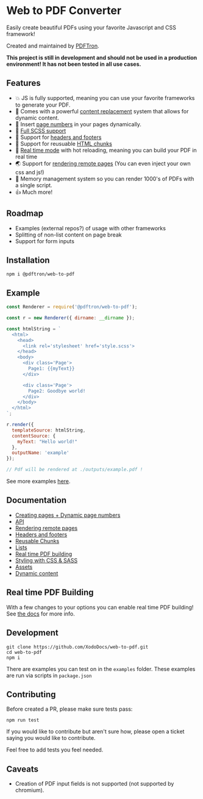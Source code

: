 # Web to PDF Converter
Easily create beautiful PDFs using your favorite Javascript and CSS framework!

Created and maintained by [PDFTron](https://pdftron.com).

**This project is still in development and should not be used in a production environment! It has not been tested in all use cases.** 

## Features
- 💥 JS is fully supported, meaning you can use your favorite frameworks to generate your PDF.
- 🔄 Comes with a powerful [content replacement](./documentation/content.md) system that allows for dynamic content.
- 🔢 Insert [page numbers](./documentation/creating-pages.md#page-numbers) in your pages dynamically.
- 💃 [Full SCSS support](./documentation/api.md#styles)
- 👸 Support for [headers and footers](./documentation/headers-footers.md)
- 🔗 Support for reusuable [HTML chunks](./documentation/chunks.md)
- 🎥 [Real time mode](./documentation/real-time.md) with hot reloading, meaning you can build your PDF in real time
- 🌏 Support for [rendering remote pages](./documentation/remote-api.md) (You can even inject your own css and js!)
- 🚦 Memory management system so you can render 1000's of PDFs with a single script.
- 👍 Much more!

## Roadmap
- Examples (external repos?) of usage with other frameworks 
- Splitting of non-list content on page break
- Support for form inputs

## Installation
```
npm i @pdftron/web-to-pdf
```

## Example
```js
const Renderer = require('@pdftron/web-to-pdf');

const r = new Renderer({ dirname: __dirname });

const htmlString = `
  <html>
    <head>
      <link rel='stylesheet' href='style.scss'>
    </head>
    <body>
      <div class='Page'>
        Page1: {{myText}}
      </div>

      <div class='Page'>
        Page2: Goodbye world!
      </div>
    </body>
  </html>
`;

r.render({
  templateSource: htmlString,
  contentSource: {
    myText: "Hello world!"
  },
  outputName: 'example'
});

// Pdf will be rendered at ./outputs/example.pdf !
```

See more examples [here](examples/).

## Documentation
- [Creating pages + Dynamic page numbers](./documentation/creating-pages.md)
- [API](./documentation/api.md)
- [Rendering remote pages](./documentation/remote-api.md)
- [Headers and footers](./documentation/headers-footers.md)
- [Reusable Chunks](./documentation/chunks.md)
- [Lists](./documentation/lists.md)
- [Real time PDF building](./documentation/real-time.md)
- [Styling with CSS & SASS](./documentation/api.md#styles)
- [Assets](./documentation/assets.md)
- [Dynamic content](./documentation/content.md)

## Real time PDF Building
With a few changes to your options you can enable real time PDF building!
See [the docs](./documentation/real-time.md) for more info.

## Development
```
git clone https://github.com/XodoDocs/web-to-pdf.git
cd web-to-pdf
npm i
```

There are examples you can test on in the `examples` folder. These examples are run via scripts in `package.json`

## Contributing
Before created a PR, please make sure tests pass:

`npm run test`

If you would like to contribute but aren't sure how, please open a ticket saying you would like to contribute.

Feel free to add tests you feel needed.

## Caveats
- Creation of PDF input fields is not supported (not supported by chromium).

